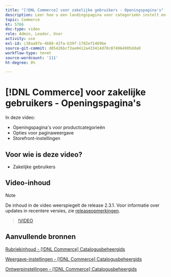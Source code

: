```yaml
---
title: "[!DNL Commerce] voor zakelijke gebruikers - Openingspagina's"
description: Leer hoe u een landingspagina voor categorieën instelt en de vormgeving regelt.
topic: Commerce
kt: 5766
doc-type: video
role: Admin, Leader, User
activity: use
exl-id: c38aa97e-4688-42fa-b39f-1702ef1469be
source-git-commit: d85426bcf3ae0412a433414d70c874964905dda0
workflow-type: tm+mt
source-wordcount: '111'
ht-degree: 0%

---
```


# [!DNL Commerce] voor zakelijke gebruikers - Openingspagina&#39;s

In deze video:

- Openingspagina&#39;s voor productcategorieën
- Opties voor paginaweergave
- Storefront-instellingen

## Voor wie is deze video?

- Zakelijke gebruikers

## Video-inhoud

>[!NOTE]
>
>De inhoud in de video weerspiegelt de release 2.3.1. Voor informatie over updates in recentere versies, zie [releaseopmerkingen](https://experienceleague.adobe.com/docs/commerce-operations/release/notes/overview.html).

>[!VIDEO](https://video.tv.adobe.com/v/36388?quality=12&learn=on)

## Aanvullende bronnen

[Rubriekinhoud - [!DNL Commerce] Catalogusbeheergids](https://experienceleague.adobe.com/docs/commerce-admin/catalog/categories/create/categories-content-settings.html)

[Weergave-instellingen - [!DNL Commerce] Catalogusbeheergids](https://experienceleague.adobe.com/docs/commerce-admin/catalog/categories/create/categories-display-settings.html)

[Ontwerpinstellingen - [!DNL Commerce] Catalogusbeheergids](https://experienceleague.adobe.com/docs/commerce-admin/catalog/categories/create/categories-custom-design.html)
